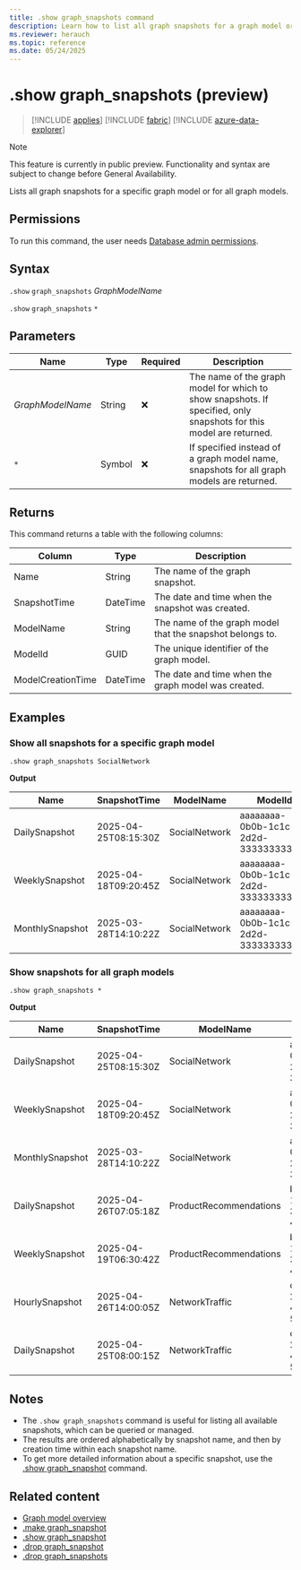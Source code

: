 ```yaml
---
title: .show graph_snapshots command
description: Learn how to list all graph snapshots for a graph model or all graph models using the .show graph_snapshots command.
ms.reviewer: herauch
ms.topic: reference
ms.date: 05/24/2025
---
```


# .show graph_snapshots (preview)

> [!INCLUDE [applies](../../includes/applies-to-version/applies.md)] [!INCLUDE [fabric](../../includes/applies-to-version/fabric.md)] [!INCLUDE [azure-data-explorer](../../includes/applies-to-version/azure-data-explorer.md)]

> [!NOTE]
> This feature is currently in public preview. Functionality and syntax are subject to change before General Availability.

Lists all graph snapshots for a specific graph model or for all graph models.

## Permissions

To run this command, the user needs [Database admin permissions](../../access-control/role-based-access-control.md).

## Syntax

`.show` `graph_snapshots` *GraphModelName*

`.show` `graph_snapshots` `*`

## Parameters

|Name|Type|Required|Description|
|--|--|--|--|
|*GraphModelName*|String|❌|The name of the graph model for which to show snapshots. If specified, only snapshots for this model are returned.|
|`*`|Symbol|❌|If specified instead of a graph model name, snapshots for all graph models are returned.|

## Returns

This command returns a table with the following columns:

|Column|Type|Description|
|--|--|--|
|Name|String|The name of the graph snapshot.|
|SnapshotTime|DateTime|The date and time when the snapshot was created.|
|ModelName|String|The name of the graph model that the snapshot belongs to.|
|ModelId|GUID|The unique identifier of the graph model.|
|ModelCreationTime|DateTime|The date and time when the graph model was created.|

## Examples

### Show all snapshots for a specific graph model

```kusto
.show graph_snapshots SocialNetwork
```

**Output**

|Name|SnapshotTime|ModelName|ModelId|ModelCreationTime|
|---|---|---|---|---|
|DailySnapshot|2025-04-25T08:15:30Z|SocialNetwork|aaaaaaaa-0b0b-1c1c-2d2d-333333333333|2025-03-01T10:00:00Z|
|WeeklySnapshot|2025-04-18T09:20:45Z|SocialNetwork|aaaaaaaa-0b0b-1c1c-2d2d-333333333333|2025-03-01T10:00:00Z|
|MonthlySnapshot|2025-03-28T14:10:22Z|SocialNetwork|aaaaaaaa-0b0b-1c1c-2d2d-333333333333|2025-03-01T10:00:00Z|

### Show snapshots for all graph models

```kusto
.show graph_snapshots *
```

**Output**

|Name|SnapshotTime|ModelName|ModelId|ModelCreationTime|
|---|---|---|---|---|
|DailySnapshot|2025-04-25T08:15:30Z|SocialNetwork|aaaaaaaa-0b0b-1c1c-2d2d-333333333333|2025-03-01T10:00:00Z|
|WeeklySnapshot|2025-04-18T09:20:45Z|SocialNetwork|aaaaaaaa-0b0b-1c1c-2d2d-333333333333|2025-03-01T10:00:00Z|
|MonthlySnapshot|2025-03-28T14:10:22Z|SocialNetwork|aaaaaaaa-0b0b-1c1c-2d2d-333333333333|2025-03-01T10:00:00Z|
|DailySnapshot|2025-04-26T07:05:18Z|ProductRecommendations|bbbbbbbb-1c1c-2d2d-3e3e-444444444444|2025-02-15T14:30:00Z|
|WeeklySnapshot|2025-04-19T06:30:42Z|ProductRecommendations|bbbbbbbb-1c1c-2d2d-3e3e-444444444444|2025-02-15T14:30:00Z|
|HourlySnapshot|2025-04-26T14:00:05Z|NetworkTraffic|cccccccc-2d2d-3e3e-4f4f-555555555555|2025-01-20T09:15:00Z|
|DailySnapshot|2025-04-25T08:00:15Z|NetworkTraffic|cccccccc-2d2d-3e3e-4f4f-555555555555|2025-01-20T09:15:00Z|

## Notes

- The `.show graph_snapshots` command is useful for listing all available snapshots, which can be queried or managed.
- The results are ordered alphabetically by snapshot name, and then by creation time within each snapshot name.
- To get more detailed information about a specific snapshot, use the [.show graph_snapshot](graph-snapshot-show.md) command.

## Related content

* [Graph model overview](graph-model-overview.md)
* [.make graph_snapshot](graph-snapshot-make.md)
* [.show graph_snapshot](graph-snapshot-show.md)
* [.drop graph_snapshot](graph-snapshot-drop.md)
* [.drop graph_snapshots](graph-snapshots-drop.md)
